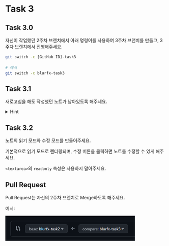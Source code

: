 # Task 3

## Task 3.0

자신이 작업했던 2주차 브랜치에서 아래 명령어를 사용하여 3주차 브랜치를 만들고, 3주차 브랜치에서 진행해주세요.

```bash
git switch -c [GitHub ID]-task3

# 예시
git switch -c blurfx-task3
```

## Task 3.1
새로고침을 해도 작성했던 노트가 남아있도록 해주세요.

<details>
<summary>Hint</summary>
<p>웹에는 또 다른 저장공간이 있습니다.</p>
</details>

## Task 3.2 
노트의 읽기 모드와 수정 모드를 만들어주세요.

기본적으로 읽기 모드로 렌더링되며, 수정 버튼을 클릭하면 노트를 수정할 수 있게 해주세요.

`<textarea>`의 `readonly` 속성은 사용하지 말아주세요.


## Pull Request

Pull Request는 자신의 2주차 브랜치로 Merge하도록 해주세요.

예시:

![Pull request example](/images/task-03/pr.png)
